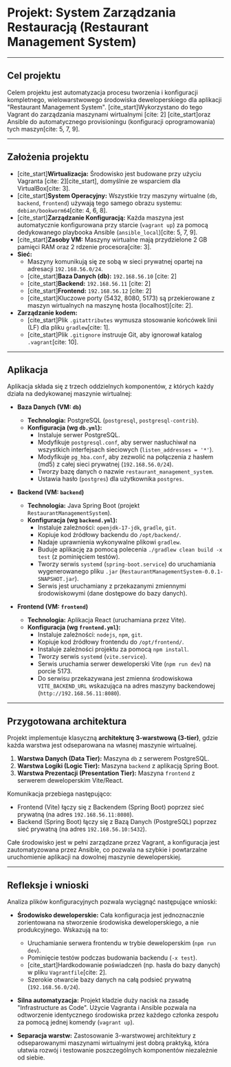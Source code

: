 # Projekt: System Zarządzania Restauracją (Restaurant Management System)

---

## Cel projektu

Celem projektu jest automatyzacja procesu tworzenia i konfiguracji kompletnego, wielowarstwowego środowiska deweloperskiego dla aplikacji "Restaurant Management System". [cite_start]Wykorzystano do tego Vagrant do zarządzania maszynami wirtualnymi [cite: 2] [cite_start]oraz Ansible do automatycznego provisioningu (konfiguracji oprogramowania) tych maszyn[cite: 5, 7, 9].

---

## Założenia projektu

* [cite_start]**Wirtualizacja:** Środowisko jest budowane przy użyciu Vagranta [cite: 2][cite_start], domyślnie ze wsparciem dla VirtualBox[cite: 3].
* [cite_start]**System Operacyjny:** Wszystkie trzy maszyny wirtualne (`db`, `backend`, `frontend`) używają tego samego obrazu systemu: `debian/bookworm64`[cite: 4, 6, 8].
* [cite_start]**Zarządzanie Konfiguracją:** Każda maszyna jest automatycznie konfigurowana przy starcie (`vagrant up`) za pomocą dedykowanego playbooka Ansible (`ansible_local`)[cite: 5, 7, 9].
* [cite_start]**Zasoby VM:** Maszyny wirtualne mają przydzielone 2 GB pamięci RAM oraz 2 rdzenie procesora[cite: 3].
* **Sieć:**
    * Maszyny komunikują się ze sobą w sieci prywatnej opartej na adresacji `192.168.56.0/24`.
    * [cite_start]**Baza Danych (db):** `192.168.56.10` [cite: 2]
    * [cite_start]**Backend:** `192.168.56.11` [cite: 2]
    * [cite_start]**Frontend:** `192.168.56.12` [cite: 2]
    * [cite_start]Kluczowe porty (5432, 8080, 5173) są przekierowane z maszyn wirtualnych na maszynę hosta (localhost)[cite: 2].
* **Zarządzanie kodem:**
    * [cite_start]Plik `.gitattributes` wymusza stosowanie końcówek linii (LF) dla pliku `gradlew`[cite: 1].
    * [cite_start]Plik `.gitignore` instruuje Git, aby ignorował katalog `.vagrant`[cite: 10].

---

## Aplikacja

Aplikacja składa się z trzech oddzielnych komponentów, z których każdy działa na dedykowanej maszynie wirtualnej:

* **Baza Danych (VM: `db`)**
    * **Technologia:** PostgreSQL (`postgresql`, `postgresql-contrib`).
    * **Konfiguracja (wg `db.yml`):**
        * Instaluje serwer PostgreSQL.
        * Modyfikuje `postgresql.conf`, aby serwer nasłuchiwał na wszystkich interfejsach sieciowych (`listen_addresses = '*'`).
        * Modyfikuje `pg_hba.conf`, aby zezwolić na połączenia z hasłem (md5) z całej sieci prywatnej (`192.168.56.0/24`).
        * Tworzy bazę danych o nazwie `restaurant_management_system`.
        * Ustawia hasło (`postgres`) dla użytkownika `postgres`.

* **Backend (VM: `backend`)**
    * **Technologia:** Java Spring Boot (projekt `RestaurantManagementSystem`).
    * **Konfiguracja (wg `backend.yml`):**
        * Instaluje zależności: `openjdk-17-jdk`, `gradle`, `git`.
        * Kopiuje kod źródłowy backendu do `/opt/backend/`.
        * Nadaje uprawnienia wykonywalne plikowi `gradlew`.
        * Buduje aplikację za pomocą polecenia `./gradlew clean build -x test` (z pominięciem testów).
        * Tworzy serwis `systemd` (`spring-boot.service`) do uruchamiania wygenerowanego pliku `.jar` (`RestaurantManagementSystem-0.0.1-SNAPSHOT.jar`).
        * Serwis jest uruchamiany z przekazanymi zmiennymi środowiskowymi (dane dostępowe do bazy danych).

* **Frontend (VM: `frontend`)**
    * **Technologia:** Aplikacja React (uruchamiana przez Vite).
    * **Konfiguracja (wg `frontend.yml`):**
        * Instaluje zależności: `nodejs`, `npm`, `git`.
        * Kopiuje kod źródłowy frontendu do `/opt/frontend/`.
        * Instaluje zależności projektu za pomocą `npm install`.
        * Tworzy serwis `systemd` (`vite.service`).
        * Serwis uruchamia serwer deweloperski Vite (`npm run dev`) na porcie 5173.
        * Do serwisu przekazywana jest zmienna środowiskowa `VITE_BACKEND_URL` wskazująca na adres maszyny backendowej (`http://192.168.56.11:8080`).

---

## Przygotowana architektura

Projekt implementuje klasyczną **architekturę 3-warstwową (3-tier)**, gdzie każda warstwa jest odseparowana na własnej maszynie wirtualnej.

1.  **Warstwa Danych (Data Tier):** Maszyna `db` z serwerem PostgreSQL.
2.  **Warstwa Logiki (Logic Tier):** Maszyna `backend` z aplikacją Spring Boot.
3.  **Warstwa Prezentacji (Presentation Tier):** Maszyna `frontend` z serwerem deweloperskim Vite/React.

Komunikacja przebiega następująco:
* Frontend (Vite) łączy się z Backendem (Spring Boot) poprzez sieć prywatną (na adres `192.168.56.11:8080`).
* Backend (Spring Boot) łączy się z Bazą Danych (PostgreSQL) poprzez sieć prywatną (na adres `192.168.56.10:5432`).

Całe środowisko jest w pełni zarządzane przez Vagrant, a konfiguracja jest zautomatyzowana przez Ansible, co pozwala na szybkie i powtarzalne uruchomienie aplikacji na dowolnej maszynie deweloperskiej.

---

## Refleksje i wnioski

Analiza plików konfiguracyjnych pozwala wyciągnąć następujące wnioski:

* **Środowisko deweloperskie:** Cała konfiguracja jest jednoznacznie zorientowana na stworzenie środowiska deweloperskiego, a nie produkcyjnego. Wskazują na to:
    * Uruchamianie serwera frontendu w trybie deweloperskim (`npm run dev`).
    * Pominięcie testów podczas budowania backendu (`-x test`).
    * [cite_start]Hardkodowanie poświadczeń (np. hasła do bazy danych) w pliku `Vagrantfile`[cite: 2].
    * Szerokie otwarcie bazy danych na całą podsieć prywatną (`192.168.56.0/24`).

* **Silna automatyzacja:** Projekt kładzie duży nacisk na zasadę "Infrastructure as Code". Użycie Vagranta i Ansible pozwala na odtworzenie identycznego środowiska przez każdego członka zespołu za pomocą jednej komendy (`vagrant up`).

* **Separacja warstw:** Zastosowanie 3-warstwowej architektury z odseparowanymi maszynami wirtualnymi jest dobrą praktyką, która ułatwia rozwój i testowanie poszczególnych komponentów niezależnie od siebie.